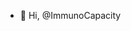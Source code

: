 - 👋 Hi, @ImmunoCapacity

<!---
ImmunoCapacity/ImmunoCapacity is a ✨ special ✨ repository because its `README.md` (this file) appears on your GitHub profile.
You can click the Preview link to take a look at your changes.
--->
